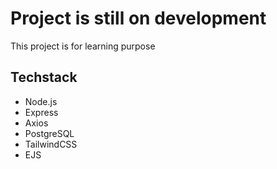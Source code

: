 # Project is still on development
This project is for learning purpose

## Techstack
- Node.js
- Express
- Axios
- PostgreSQL
- TailwindCSS
- EJS
